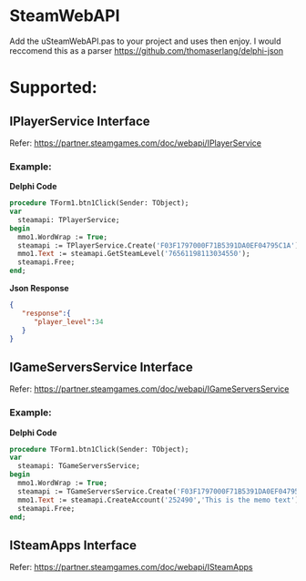 # SteamWebAPI
Add the uSteamWebAPI.pas to your project and uses then enjoy. I would reccomend this as a parser https://github.com/thomaserlang/delphi-json

# Supported:

## IPlayerService Interface
Refer: https://partner.steamgames.com/doc/webapi/IPlayerService

### Example:
<b>Delphi Code</b>
```pascal
procedure TForm1.btn1Click(Sender: TObject);
var
  steamapi: TPlayerService;
begin
  mmo1.WordWrap := True;
  steamapi := TPlayerService.Create('F03F1797000F71B5391DA0EF04795C1A'); // SteamWEBAPI Key
  mmo1.Text := steamapi.GetSteamLevel('76561198113034550'); 
  steamapi.Free;
end;
```

<b>Json Response</b>
```json
{  
   "response":{  
      "player_level":34
   }
}
```

## IGameServersService Interface
Refer: https://partner.steamgames.com/doc/webapi/IGameServersService

### Example:
<b>Delphi Code</b>
```pascal
procedure TForm1.btn1Click(Sender: TObject);
var
  steamapi: TGameServersService;
begin
  mmo1.WordWrap := True;
  steamapi := TGameServersService.Create('F03F1797000F71B5391DA0EF04795C1A');
  mmo1.Text := steamapi.CreateAccount('252490','This is the memo text');
  steamapi.Free;
end;
```

## ISteamApps Interface
Refer: https://partner.steamgames.com/doc/webapi/ISteamApps
